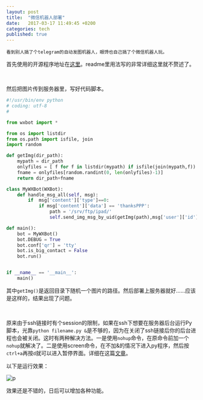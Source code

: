 ```yaml
---
layout: post
title:  "微信机器人部署"
date:   2017-03-17 11:49:45 +0200
categories: tech
published: true
---
```

    看到别人搞了个telegram的自动发图机器人，眼馋也自己搞了个微信机器人玩。

首先使用的开源程序地址在[这里](https://github.com/liuwons/wxBot)。readme里用法写的非常详细这里就不赘述了。

<br/>

然后把图片传到服务器里，写好代码脚本。

```python
#!/usr/bin/env python
# coding: utf-8
#

from wxbot import *

from os import listdir
from os.path import isfile, join
import random

def getImg(dir_path):
    mypath = dir_path
    onlyfiles = [ f for f in listdir(mypath) if isfile(join(mypath,f)) ]
    fname = onlyfiles[random.randint(0, len(onlyfiles)-1)]
    return dir_path+fname

class MyWXBot(WXBot):
    def handle_msg_all(self, msg):
        if  msg['content']['type']==0:
            if msg['content']['data'] == 'thanksPPP':
                path = '/srv/ftp/ipad/'
                self.send_img_msg_by_uid(getImg(path),msg['user']['id'])

def main():
    bot = MyWXBot()
    bot.DEBUG = True
    bot.conf['qr'] = 'tty'
    bot.is_big_contact = False 
    bot.run()


if __name__ == '__main__':
    main()
```

其中`getImg()`是返回目录下随机一个图片的路径。然后部署上服务器就好……应该是这样的，结果出现了问题。

<br/>

原来由于ssh链接时有个session的限制，如果在ssh下想要在服务器后台运行Py脚本，光靠`python filename.py &`是不够的，因为在关闭了ssh链接后你的后台进程也会被关闭。这时有两种解决方法。一是使用`nohup`命令，在原命令前加一个`nohup`就解决了。二是使用screen命令，在不加&的情况下进入py程序，然后按`ctrl+a`再按`d`就可以进入暂停界面。详细在这篇[文章](https://github.com/gatieme/AderXCoding/tree/master/system/tools/ssh_exit)。

以下是运行效果：

![p](http://ofnd3snod.bkt.clouddn.com/blog/tech/wechatRobot/S70317-11485926.jpg)

效果还是不错的，日后可以增加各种功能。